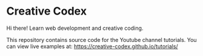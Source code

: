 # Creative Codex
Hi there!
Learn web development and creative coding.

This repository contains source code for the Youtube channel tutorials.
You can view live examples at: https://creative-codex.github.io/tutorials/
